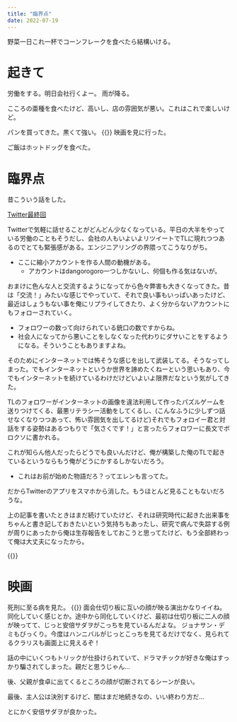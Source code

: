 ```yaml
---
title: "臨界点"
date: 2022-07-19
---
```


野菜一日これ一杯でコーンフレークを食べたら結構いける。
# 起きて
労働をする。明日会社行くよー。
雨が降る。

こころの亜種を食べたけど、高いし、店の雰囲気が悪い。これはこれで楽しいけど。

パンを買ってきた。黒くて強い。
{{<tweet user="dango_bot" id="1549349752239804417">}}
映画を見に行った。

ご飯はホットドッグを食べた。
# 臨界点
昔こういう話をした。

[Twitter最終回](/post/2021-11-04)


Twitterで気軽に話せることがどんどん少なくなっている。平日の大半をやっている労働のこともそうだし、会社の人もいよいよリツイートでTLに現れつつあるのでとても緊張感がある。エンジニアリングの界隈ってこうなりがち。

- ここに縮小アカウントを作る人間の動機がある。
  - アカウントはdangorogoro一つしかないし、何個も作る気はないが。

おまけに色んな人と交流するようになってから色々弊害も大きくなってきた。昔は「交流！」みたいな感じでやっていて、それで良い事もいっぱいあったけど、最近はしょうもない事を俺にリプライしてきたり、よく分からないアカウントにもフォローされていく。

- フォロワーの数って向けられている銃口の数ですからね。
- 社会人になってから悪いことをしなくなった代わりにダサいことをするようになる。そういうこともありますよね。

そのためにインターネットでは怖そうな感じを出して武装してる。そうなってしまった。でもインターネットというか世界を諦めたくねーという思いもあり、今でもインターネットを続けているわけだけどいよいよ限界だなという気がしてきた。

TLのフォロワーがインターネットの画像を違法利用して作ったパズルゲームを送りつけてくる、最悪リテラシー活動をしてくるし、(こんなふうに少しずつ話せなくなりつつあって、怖い雰囲気を出してるけど)それでもフォロイー君と対話をする姿勢はあるつもりで「気さくです！」と言ったらフォロワーに長文でボロクソに書かれる。

これが知らん他人だったらどうでも良いんだけど、俺が構築した俺のTLで起きているというならもう俺がどうにかするしかないだろう。

- これはお前が始めた物語だろ？ってエレンも言ってた。

だからTwitterのアプリをスマホから消した。もうほとんど見ることもないだろうな。

上の記事を書いたときはまだ続けていたけど、それは研究時代に起きた出来事をちゃんと書き記しておきたいという気持ちもあったし、研究で病んで失踪する例が周りにあったから俺は生存報告をしておこうと思ってたけど、もう全部終わって俺は大丈夫になったから。

{{<tweet user="dango_bot" id="1549358945537773568">}}


# 映画
死刑に至る病を見た。
{{<tweet user="dango_bot" id="1549359596569251840">}}
面会仕切り板に互いの顔が映る演出かなりイイね。同化していく感じとか。途中から同化していくけど、最初は仕切り板に二人の顔が映ってて、じっと安倍サダヲがこっちを見ているんだよな。
ジョナサン・デミもびっくり。今度はハンニバルがじっとこっちを見てるだけでなく、見られてるクラリスも画面上に見えるぞ！

話の中にいくつもトリックが仕掛けられていて、ドラマチックが好きな俺はすっかり騙されてしまった。親だと思うじゃん...

後、父親が食卓に出てくるところの顔が切断されてるシーンが良い。

最後、主人公は決別するけど、闇はまだ地続きなの、いい終わり方だ...

とにかく安倍サダヲが良かった。